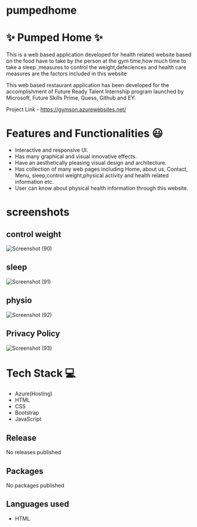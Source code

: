 # pumpedhome
# ✨ Pumped Home ✨

This is a web based application developed for health related website based on the food have to take by the person at the gym time,how much time to take a sleep ,measures to control the weight,defeciences and health care measures are the factors included in this website

This web based restaurant application has been developed for the accomplishment of Future Ready Talent Internship program launched by Microsoft, Future Skills Prime, Quess, Github and EY.

Project Link - https://gymson.azurewebsites.net/
# Features and Functionalities 😃
* Interactive and responsive UI.
* Has many graphical and visual innovative effects.
* Have an aesthetically pleasing visual design and architecture.
* Has collection of many web pages including Home, about us, Contact, Menu, sleep,control weight,physical activity and health related information etc.
* User can know about  physical health information through this website.
# screenshots

## control weight
![Screenshot (90)](https://user-images.githubusercontent.com/85917308/197374768-f78efd0f-b90a-46fc-b0f4-fb71140bf4d5.png)


## sleep
![Screenshot (91)](https://user-images.githubusercontent.com/85917308/197374664-4931ab8c-e8c4-4330-9611-272235a0779b.png)
## physio

![Screenshot (92)](https://user-images.githubusercontent.com/85917308/197374726-5a5bdf46-db63-4e1e-ab44-07f70df75093.png)
## Privacy Policy
![Screenshot (93)](https://user-images.githubusercontent.com/85917308/197374756-0ef1bd1c-ef41-48b1-b63b-2677919b2df1.png)

 # Tech Stack 💻
* Azure(Hosting)
* HTML
* CSS
* Bootstrap
* JavaScript

## Release
No releases published

## Packages
No packages published

## Languages used
- HTML


